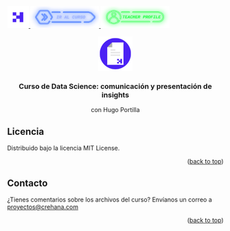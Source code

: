 <div id="top">
  <a href="https://www.crehana.com">
    <img src="images/logo.png" alt="Logo" width="50" height="50">
  </a>
  <a href="https://www.crehana.com/clases/v2/12680/detalle/">
    <img src="images/curso.png" alt="Logo" width="160" height="50">
  </a>
  <a href="https://www.linkedin.com/in/hugoportillar/">
    <img src="images/teacher.png" alt="Logo" width="160" height="50">
  </a>
</div>

<!-- PROJECT LOGO -->
<br />
<div align="center">
  <a href="https://github.com/data_science_presentacion_insights-hugo_portilla">
    <img src="images/project.png" alt="Logo" width="80" height="80">
  </a>

  <h3 align="center">Curso de Data Science: comunicación y presentación de insights</h3>
  <p align="center">con Hugo Portilla</h3> 
</div>

<!-- LICENSE -->
## Licencia

Distribuido bajo la licencia MIT License. 

<p align="right">(<a href="#top">back to top</a>)</p>

<!-- CONTACT -->
## Contacto

¿Tienes comentarios sobre los archivos del curso? Envíanos un correo a proyectos@crehana.com

<p align="right">(<a href="#top">back to top</a>)</p>
